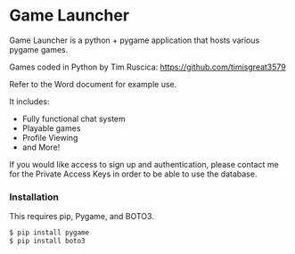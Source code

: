 # Game Launcher

Game Launcher is a python + pygame application that hosts various pygame games.

Games coded in Python by Tim Ruscica: https://github.com/timisgreat3579

Refer to the Word document for example use.

It includes:

  - Fully functional chat system
  - Playable games
  - Profile Viewing
  - and More!
  
  If you would like access to sign up and authentication, please contact me for the Private Access Keys in order to be able to use the database.
  
  
 ### Installation
 
 This requires pip, Pygame, and BOTO3.
 
 ```sh
$ pip install pygame
$ pip install boto3
```
